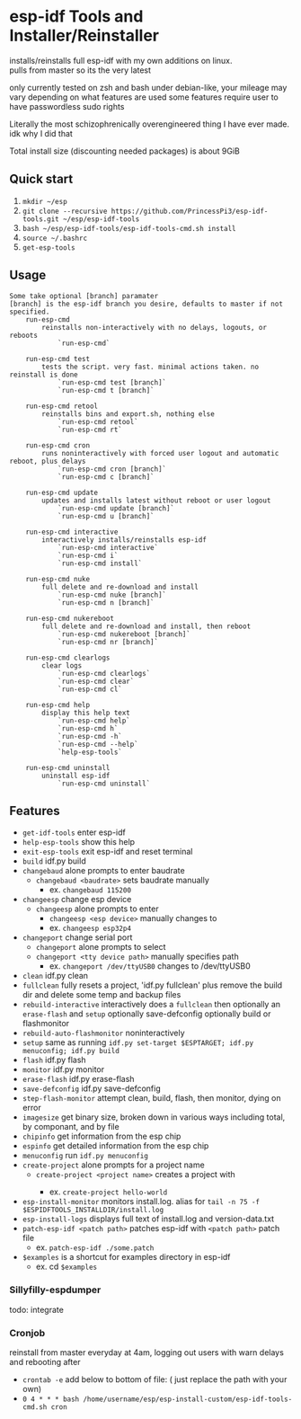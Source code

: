 # esp-idf Tools and Installer/Reinstaller
installs/reinstalls full esp-idf with my own additions on linux.  
pulls from master so its the very latest

only currently tested on zsh and bash under debian-like, your mileage may vary depending on what features are used
some features require user to have passwordless sudo rights  
  
Literally the most schizophrenically overengineered thing I have ever made. idk why I did that  

Total install size (discounting needed packages) is about 9GiB  

## Quick start
1. `mkdir ~/esp`
2. `git clone --recursive https://github.com/PrincessPi3/esp-idf-tools.git ~/esp/esp-idf-tools`  
2. `bash ~/esp/esp-idf-tools/esp-idf-tools-cmd.sh install`  
3. `source ~/.bashrc`
4. `get-esp-tools`  

## Usage
```
Some take optional [branch] paramater  
[branch] is the esp-idf branch you desire, defaults to master if not specified.
	run-esp-cmd
		reinstalls non-interactively with no delays, logouts, or reboots
			`run-esp-cmd`

	run-esp-cmd test
		tests the script. very fast. minimal actions taken. no reinstall is done
			`run-esp-cmd test [branch]`
			`run-esp-cmd t [branch]`

	run-esp-cmd retool
	    reinstalls bins and export.sh, nothing else
		    `run-esp-cmd retool`
			`run-esp-cmd rt`

	run-esp-cmd cron
		runs noninteractively with forced user logout and automatic reboot, plus delays
		    `run-esp-cmd cron [branch]`
			`run-esp-cmd c [branch]`

	run-esp-cmd update
		updates and installs latest without reboot or user logout
			`run-esp-cmd update [branch]`
			`run-esp-cmd u [branch]`

	run-esp-cmd interactive
		interactively installs/reinstalls esp-idf
		    `run-esp-cmd interactive`
			`run-esp-cmd i`
			`run-esp-cmd install`

	run-esp-cmd nuke
		full delete and re-download and install
			`run-esp-cmd nuke [branch]`
			`run-esp-cmd n [branch]`
	
	run-esp-cmd nukereboot
		full delete and re-download and install, then reboot
			`run-esp-cmd nukereboot [branch]`
			`run-esp-cmd nr [branch]`

	run-esp-cmd clearlogs
		clear logs
			`run-esp-cmd clearlogs`
			`run-esp-cmd clear`
			`run-esp-cmd cl`

	run-esp-cmd help
		display this help text
			`run-esp-cmd help`
			`run-esp-cmd h`
			`run-esp-cmd -h`
			`run-esp-cmd --help`
			`help-esp-tools`

	run-esp-cmd uninstall
		uninstall esp-idf
			`run-esp-cmd uninstall`
```

## Features
* `get-idf-tools` enter esp-idf
* `help-esp-tools` show this help
* `exit-esp-tools` exit esp-idf and reset terminal
* `build` idf.py build  
* `changebaud` alone prompts to enter baudrate
	* `changebaud <baudrate>` sets baudrate manually
		* ex. `changebaud 115200`
* `changeesp` change esp device
	* `changeesp` alone prompts to enter
		* `changeesp <esp device>` manually changes to <esp device>
		* ex. `changeesp esp32p4`
* `changeport` change serial port
	* `changeport` alone prompts to select
	* `changeport <tty device path>` manually specifies path
		* ex. `changeport /dev/ttyUSB0` changes to /dev/ttyUSB0
* `clean` idf.py clean  
* `fullclean` fully resets a project, 'idf.py fullclean' plus remove the build dir and delete some temp and backup files  
* `rebuild-interactive` interactively does a `fullclean` then optionally an `erase-flash` and `setup` optionally save-defconfig optionally build or flashmonitor
* `rebuild-auto-flashmonitor` noninteractively
* `setup` same as running `idf.py set-target $ESPTARGET; idf.py menuconfig; idf.py build`  
* `flash` idf.py flash  
* `monitor` idf.py monitor  
* `erase-flash` idf.py erase-flash  
* `save-defconfig` idf.py save-defconfig  
* `step-flash-monitor` attempt clean, build, flash, then monitor, dying on error  
* `imagesize` get binary size, broken down in various ways including total, by componant, and by file
* `chipinfo` get information from the esp chip
* `espinfo` get detailed information from the esp chip
* `menuconfig` run `idf.py menuconfig`
* `create-project` alone prompts for a project name
	* `create-project <project name>` creates a project with <project name>
		* ex. `create-project hello-world`
* `esp-install-monitor` monitors install.log. alias for `tail -n 75 -f $ESPIDFTOOLS_INSTALLDIR/install.log`
* `esp-install-logs` displays full text of install.log and version-data.txt
* `patch-esp-idf <patch path>` patches esp-idf with `<patch path>` patch file
	* ex. `patch-esp-idf ./some.patch`
* `$examples` is a shortcut for examples directory in esp-idf
	* ex. cd `$examples`

### Sillyfilly-espdumper
todo: integrate

### Cronjob
reinstall from master everyday at 4am, logging out users with warn delays and rebooting after
* `crontab -e`
add below to bottom of file:
( just replace the path with your own)
* `0 4 * * * bash /home/username/esp/esp-install-custom/esp-idf-tools-cmd.sh cron`